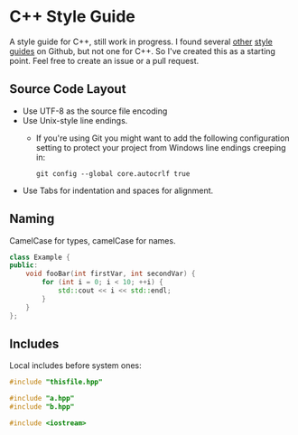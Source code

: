 # C++ Style Guide

A style guide for C++, still work in progress. I found several
[other](https://github.com/bbatsov/ruby-style-guide)
[style](https://github.com/polarmobile/coffeescript-style-guide)
[guides](https://github.com/bbatsov/clojure-style-guide) on Github, but not one for C++. So I've created this as a
starting point. Feel free to create an issue or a pull request.

## Source Code Layout

* Use UTF-8 as the source file encoding
* Use Unix-style line endings.
	* If you're using Git you might want to add the following
	  configuration setting to protect your project from Windows line
	  endings creeping in:

		`git config --global core.autocrlf true`
* Use Tabs for indentation and spaces for alignment.

## Naming

CamelCase for types, camelCase for names.

```cpp
class Example {
public:
	void fooBar(int firstVar, int secondVar) {
		for (int i = 0; i < 10; ++i) {
			std::cout << i << std::endl;
		}
	}
};
```

## Includes

Local includes before system ones:

```cpp
#include "thisfile.hpp"

#include "a.hpp"
#include "b.hpp"

#include <iostream>
```
